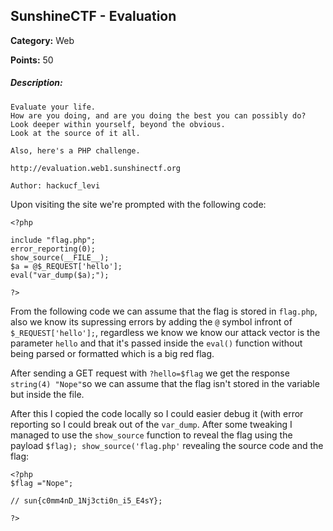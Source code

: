 SunshineCTF - Evaluation
-------------------------
**Category:** Web

**Points:** 50

##### Description:
```
Evaluate your life.
How are you doing, and are you doing the best you can possibly do?
Look deeper within yourself, beyond the obvious.
Look at the source of it all.

Also, here's a PHP challenge.

http://evaluation.web1.sunshinectf.org

Author: hackucf_levi
```
Upon visiting the site we're prompted with the following code:
```
<?php 

include "flag.php";
error_reporting(0);
show_source(__FILE__);
$a = @$_REQUEST['hello'];
eval("var_dump($a);");

?>
```
From the following code we can assume that the flag is stored in ``flag.php``, also we know its supressing errors by adding the ``@`` symbol infront of ``$_REQUEST['hello'];``, regardless we know we know our attack vector is the parameter ``hello`` and that it's passed inside the ``eval()`` function without being parsed or formatted which is a big red flag. 

After sending a GET request with ``?hello=$flag`` we get the response ``string(4) "Nope"``so we can assume that the flag isn't stored in the variable but inside the file. 

After this I copied the code locally so I could easier debug it (with error reporting so I could break out of the ``var_dump``. After some tweaking I managed to use the ``show_source`` function to reveal the flag using the payload ``$flag); show_source('flag.php'`` revealing the source code and the flag:
```
<?php 
$flag ="Nope";

// sun{c0mm4nD_1Nj3cti0n_i5_E4sY};

?>
```

